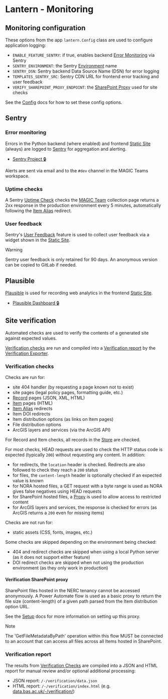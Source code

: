 # Lantern - Monitoring

## Monitoring configuration

These options from the app `lantern.Config` class are used to configure application logging:

- `ENABLE_FEATURE_SENTRY`: if true, enables backend [Error Monitoring](#error-monitoring) via Sentry
- `SENTRY_ENVIRONMENT`: the Sentry [Environment](https://docs.sentry.io/platforms/python/configuration/environments/) name
- `SENTRY_DSN`: Sentry backend Data Source Name (DSN) for error logging
- `TEMPLATES_SENTRY_SRC`: Sentry CDN URL for frontend error tracking and user feedback
- `VERIFY_SHAREPOINT_PROXY_ENDPOINT`: the [SharePoint Proxy](#verification-sharepoint-proxy) used for site checks

See the [Config](/docs/config.md#config-options) docs for how to set these config options.

## Sentry

### Error monitoring

Errors in the Python backend (where enabled) and frontend [Static Site](/docs/site.md) (always) are logged to
[Sentry](https://sentry.io) for aggregation and alerting.

- [Sentry Project 🔒](/docs/infrastructure.md#sentry)

Alerts are sent via email and to the `#dev` channel in the MAGIC Teams workspace.

### Uptime checks

A Sentry [Uptime Check](https://docs.sentry.io/product/uptime-monitoring/) checks the
[MAGIC Team](https://data.bas.ac.uk/collections/magic) collection page returns a 2xx response in the production
environment every 5 minutes, automatically following the [Item Alias](/docs/data-model.md#item-aliases) redirect.

### User feedback

Sentry's [User Feedback](https://docs.sentry.io/product/user-feedback/) feature is used to collect user feedback via
a widget shown in the [Static Site](/docs/site.md).

> [!WARNING]
> Sentry user feedback is only retained for 90 days. An anonymous version can be copied to GitLab if needed.

## Plausible

[Plausible](https://plausible.io) is used for recording web analytics in the frontend [Static Site](/docs/site.md).

- [Plausible Dashboard 🔒](/docs/infrastructure.md#plausible)

## Site verification

Automated checks are used to verify the contents of a generated site against expected values.

[Verification checks](#verification-checks) are run and compiled into a [Verification report](#verification-report) by
the [Verification Exporter](/docs/exporters.md#verification-exporter).

### Verification checks

Checks are run for:

- site 404 handler (by requesting a page known not to exist)
- site pages (legal policy pages, formatting guide, etc.)
- [Record](/docs/data-model.md#records) pages (JSON, XML, HTML)
- [Item](/docs/data-model.md#items) pages (HTML)
- [Item Alias](/docs/data-model.md#item-aliases) redirects
- Item DOI redirects
- Item distribution options (as links on Item pages)
- File distribution options
- ArcGIS layers and services (via the ArcGIS API)

For Record and Item checks, all records in the [Store](/docs/architecture.md) are checked.

For most checks, HEAD requests are used to check the HTTP status code is expected (typically `200`) without requesting
any content. In addition:

- for redirects, the `location` header is checked. Redirects are also followed to check they reach a `200` status
- for files, the `content-length` header is optionally checked if an expected value is known
- for NORA hosted files, a GET request with a byte range is used as NORA gives false negatives using HEAD requests
- for SharePoint hosted files, a [Proxy](#verification-sharepoint-proxy) is used to allow access to restricted content
- for ArcGIS layers and services, the response is checked for errors (as ArcGIS returns a `200` even for missing items)

Checks are not run for:

- static assets (CSS, fonts, images, etc.)

Some checks are skipped depending on the environment being checked:

- 404 and redirect checks are skipped when using a local Python server (as it does not support either feature)
- DOI redirect checks are skipped when not using the production environment (as they only work in production)

#### Verification SharePoint proxy

SharePoint files hosted in the NERC tenancy cannot be accessed anonymously. A Power Automate flow is used as a basic
proxy to return the file size (content-length) of a given path parsed from the Item distribution option URL.

See the [Setup](/docs/setup.md#power-automate-sharepoint-proxy) docs for more information on setting up this proxy.

> [!NOTE]
> The 'GetFileMetadataByPath' operation within this flow MUST be connected to an account that can access all files
> across all Items hosted in SharePoint.

### Verification report

The results from [Verification Checks](#verification-checks) are compiled into a JSON and HTML report for manual review
and/or optional additional processing:

- JSON report: `/-/verification/data.json`
- HTML report: `/-/verification/index.html` (e.g. [data.bas.ac.uk/-/verification/](https://data.bas.ac.uk/-/verification/))
